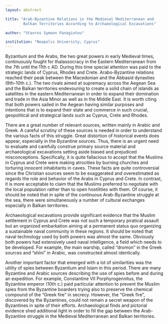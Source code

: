 ```yaml
---
layout: abstract

title: "Arab-Byzantine Relations in the Medieval Mediterranean and
        Balkan Territories According to Archaeological Excavations"

author: "Stavros Symeon Panagiotou"

institution: "Neapolis University, Cyprus"
---
```


Byzantium and the Arabs, the two great powers in early Medieval times,
continuously fought for thalassocracy in the Eastern Mediterranean
from the 7th until the 11th c AD. During this time special attention
was paid to the strategic lands of Cyprus, Rhodes and
Crete. Arabo-Byzantine relations reached their peak between the
Macedonian and the Abbasid dynasties (9th-10th c.). The two rivals
aimed at supremacy across the Aegean Sea and the Balkan territories
endevouring to create a solid chain of islands as satellites in the
eastern Mediterranean in order to expand their domination and trade in
the Asia Minor as well as in the Middle East. It is worth citing that
both powers sailed in the Aegean having similar purposes and
intentions that is to expand their state and commerce in such crucial,
geopolitical and strategical lands such as Cyprus, Crete and Rhodes.

There are a great number of relevant sources, written mainly in Arabic
and Greek. A careful scrutiny of these sources is needed in order to
understand the various facts of this struggle. Great distortion of
historical events does appear, especially in the Byzantine
sources. Thus, there is an urgent need to evaluate and carefully
construe primary source material and archaeological excavations
setting aside biased and prejudiced misconceptions. Specifically, it
is quite fallacious to accept that the Muslims in Cyprus and Crete
were making atrocities by burning churches and torturing innocent
inhabitants in caves. These facts are quite controversial since the
Christian sources seem to be exaggerated and overestimated as regards
the role and behavior of the Arabs in Cyprus and Crete. In contrast,
it is more acceptable to claim that the Muslims preferred to negotiate
with the local population rather than to open hostilities with
them. Of course, it should be noted that in spite of the continuous
Arab-Byzantine struggle at the sea, there were simultaneously a number
of cultural exchanges especially in Balkan territories.

Archaeological excavations provide significant evidence that the
Muslim settlement in Cyprus and Crete was not such a temporary
piratical assault but an organized embarkation aiming at a permanent
status quo organizing a sustainable naval community in these
regions. It should be noted that naval technology used by both powers
was almost the same. Obviously both powers had extensively used naval
intelligence, a field which needs to be developed. For example, the
main warship, called “dromon” in the Greek sources and “shīni” in
Arabic, was constructed almost identically.

Another important factor that emerged with a lot of similarities was
the utility of spies between Byzantium and Islam in this period. There
are many Byzantine and Arabic sources describing the use of spies
before and during an expedition. For example, Constantine VII
Porphyrogennitus, the Byzantine emperor (10th c.) paid particular
attention to prevent the Muslim spies from the Byzantine boarders
trying also to preserve the chemical compound of the “Greek fire” in
secrecy. However, the “Greek fire”, discovered by the Byzantines,
could not remain a secret weapon of the Byzantines in spite of their
efforts. Archaeological finds and pictorial evidence shed additional
light in order to fill the gap between the Arab-Byzantine struggle in
the Medieval Mediterranean and Balkan territories.
